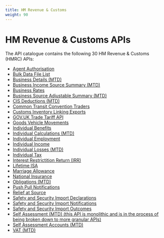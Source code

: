 ```yaml
---
title: HM Revenue & Customs
weight: 90
---
```


# HM Revenue & Customs APIs

The API catalogue contains the following 30 HM Revenue & Customs (HMRC) APIs:

- [Agent Authorisation](Agent_Authorisation/)
- [Bulk Data File List](Bulk_Data_File_List/)
- [Business Details (MTD)](Business_Details_(MTD)/)
- [Business Income Source Summary (MTD)](Business_Income_Source_Summary_(MTD)/)
- [Business Rates](Business_Rates/)
- [Business Source Adjustable Summary (MTD)](Business_Source_Adjustable_Summary_(MTD)/)
- [CIS Deductions (MTD)](CIS_Deductions_(MTD)/)
- [Common Transit Convention Traders](Common_Transit_Convention_Traders/)
- [Customs Inventory Linking Exports](Customs_Inventory_Linking_Exports/)
- [GOV.UK Trade Tariff API](GOV.UK_Trade_Tariff_API/)
- [Goods Vehicle Movements](Goods_Vehicle_Movements/)
- [Individual Benefits](Individual_Benefits/)
- [Individual Calculations (MTD)](Individual_Calculations_(MTD)/)
- [Individual Employment](Individual_Employment/)
- [Individual Income](Individual_Income/)
- [Individual Losses (MTD)](Individual_Losses_(MTD)/)
- [Individual Tax](Individual_Tax/)
- [Interest Restrictition Return (IRR)](Interest_Restrictition_Return_(IRR)/)
- [Lifetime ISA](Lifetime_ISA/)
- [Marriage Allowance](Marriage_Allowance/)
- [National Insurance](National_Insurance/)
- [Obligations (MTD)](Obligations_(MTD)/)
- [Push Pull Notifications](Push_Pull_Notifications/)
- [Relief at Source](Relief_at_Source/)
- [Safety and Security Import Declarations](Safety_and_Security_Import_Declarations/)
- [Safety and Security Import Notifications](Safety_and_Security_Import_Notifications/)
- [Safety and Security Import Outcomes](Safety_and_Security_Import_Outcomes/)
- [Self Assessment (MTD) (this API is monolithic and is in the process of being broken down to more granular APIs)](Self_Assessment_(MTD)_(this_API_is_monolithic_and_is_in_the_process_of_being_broken_down_to_more_granular_APIs)/)
- [Self Assessment Accounts (MTD)](Self_Assessment_Accounts_(MTD)/)
- [VAT (MTD)](VAT_(MTD)/)
